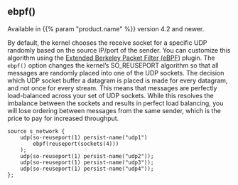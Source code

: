 ---
---
## ebpf()

Available in {{% param "product.name" %}} version 4.2 and newer.

By default, the kernel chooses the receive socket for a specific UDP randomly based on the source IP/port of the sender. You can customize this algorithm using the [Extended Berkeley Packet Filter (eBPF)](https://ebpf.io/) plugin. The `ebpf()` option changes the kernel’s SO_REUSEPORT algorithm so that all messages are randomly placed into one of the UDP sockets. The decision which UDP socket buffer a datagram is placed is made for every datagram, and not once for every stream. This means that messages are perfectly load-balanced across your set of UDP sockets. While this resolves the imbalance between the sockets and results in perfect load balancing, you will lose ordering between messages from the same sender, which is the price to pay for increased throughput.

```shell
source s_network {
    udp(so-reuseport(1) persist-name("udp1")
        ebpf(reuseport(sockets(4)))
    );
    udp(so-reuseport(1) persist-name("udp2"));
    udp(so-reuseport(1) persist-name("udp3"));
    udp(so-reuseport(1) persist-name("udp4"));
};
```

<!-- FIXME add link to blogpost when published -->
